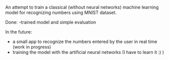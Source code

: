 An attempt to train a classical (without neural networks) machine learning model for recognizing numbers using MNIST dataset.

Done:
-trained model and simple evaluation

In the future:
- a small app to recognize the numbers entered by the user in real time (work in progress)
- training the model with the artificial neural networks (I have to learn it :) )
